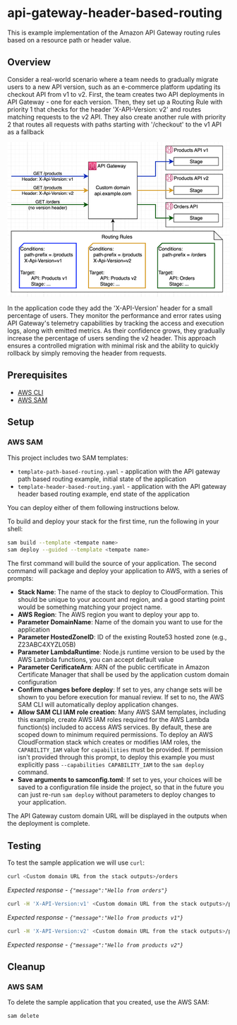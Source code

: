 # api-gateway-header-based-routing

This is example implementation of the Amazon API Gateway routing rules based on a resource path or header value. 

## Overview
Consider a real-world scenario where a team needs to gradually migrate users to a new API version, such as an e-commerce platform updating its checkout API from v1 to v2. First, the team creates two API deployments in API Gateway - one for each version. Then, they set up a Routing Rule with priority 1 that checks for the header 'X-API-Version: v2' and routes matching requests to the v2 API. They also create another rule with priority 2 that routes all requests with paths starting with '/checkout' to the v1 API as a fallback

![Sample architecture](images/architecture1.png)

In the application code they add the 'X-API-Version' header for a small percentage of users. They monitor the performance and error rates using API Gateway's telemetry capabilities by tracking the access and execution logs, along with emitted metrics. As their confidence grows, they gradually increase the percentage of users sending the v2 header. This approach ensures a controlled migration with minimal risk and the ability to quickly rollback by simply removing the header from requests.

## Prerequisites
- [AWS CLI](https://docs.aws.amazon.com/cli/latest/userguide/cli-chap-getting-started.html)
- [AWS SAM](https://aws.amazon.com/serverless/sam/) 
## Setup
### AWS SAM
This project includes two SAM templates:
- `template-path-based-routing.yaml` - application with the API gateway path based routing example, initial state of the application
- `template-header-based-routing.yaml` - application with the API gateway header based routing example, end state of the application

You can deploy either of them following instructions below.

To build and deploy your stack for the first time, run the following in your shell:

```bash
sam build --template <tempate name>
sam deploy --guided --template <tempate name>
```

The first command will build the source of your application. The second command will package and deploy your application to AWS, with a series of prompts:
* **Stack Name**: The name of the stack to deploy to CloudFormation. This should be unique to your account and region, and a good starting point would be something matching your project name.
* **AWS Region**: The AWS region you want to deploy your app to.
* **Parameter DomainName**: Name of the domain you want to use for the application 
* **Parameter HostedZoneID**: ID of the existing Route53 hosted zone (e.g., Z23ABC4XYZL05B)
* **Parameter LambdaRuntime**: Node.js runtime version to be used by the AWS Lambda functions, you can accept default value
* **Parameter CerificateArn**: ARN of the public certificate in Amazon Certificate Manager that shall be used by the application custom domain configuration
* **Confirm changes before deploy**: If set to yes, any change sets will be shown to you before execution for manual review. If set to no, the AWS SAM CLI will automatically deploy application changes.
* **Allow SAM CLI IAM role creation**: Many AWS SAM templates, including this example, create AWS IAM roles required for the AWS Lambda function(s) included to access AWS services. By default, these are scoped down to minimum required permissions. To deploy an AWS CloudFormation stack which creates or modifies IAM roles, the `CAPABILITY_IAM` value for `capabilities` must be provided. If permission isn't provided through this prompt, to deploy this example you must explicitly pass `--capabilities CAPABILITY_IAM` to the `sam deploy` command.
* **Save arguments to samconfig.toml**: If set to yes, your choices will be saved to a configuration file inside the project, so that in the future you can just re-run `sam deploy` without parameters to deploy changes to your application.

The API Gateway custom domain URL will be displayed in the outputs when the deployment is complete.

## Testing
To test the sample application we will use `curl`:

```bash
curl <Custom domain URL from the stack outputs>/orders
```
*Expected response - `{"message":"Hello from orders"}`*

```bash
curl -H 'X-API-Version:v1' <Custom domain URL from the stack outputs>/products
```
*Expected response - `{"message":"Hello from products v1"}`*

```bash
curl -H 'X-API-Version:v2' <Custom domain URL from the stack outputs>/products
```
*Expected response - `{"message":"Hello from products v2"}`*



## Cleanup
### AWS SAM
To delete the sample application that you created, use the AWS SAM:
```bash
sam delete
```
